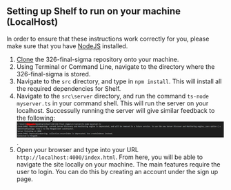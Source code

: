 ## Setting up Shelf to run on your machine (LocalHost)
In order to ensure that these instructions work correctly for you, please make sure that you have [NodeJS](https://www.nodejs.org/) installed.
1. [Clone](https://help.github.com/en/github/creating-cloning-and-archiving-repositories/cloning-a-repository) the 326-final-sigma repository onto your machine.
2. Using Terminal or Command Line, navigate to the directory where the 326-final-sigma is stored.
3. Navigate to the `src` directory, and type in `npm install`. This will install all the required dependencies for Shelf.
4. Navigate to the `src\server` directory, and run the command `ts-node myserver.ts` in your command shell. This will run the server on your localhost. Successully running the server will give similar feedback to the following: ![alt text](https://github.com/joepasquale/326-final-sigma/blob/master/docs/pictures/Screenshots/ts-node.png).
5. Open your browser and type into your URL `http://localhost:4000/index.html`. From here, you will be able to navigate the site locally on your machine. The main features require the user to login. You can do this by creating an account under the sign up page.
